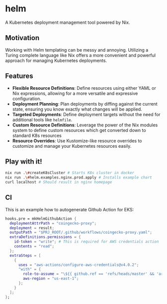 
# helm

A Kubernetes deployment management tool powered by Nix.

## Motivation

Working with Helm templating can be messy and annoying. Utilizing a Turing complete language like Nix offers a more convenient and powerful approach for managing Kubernetes deployments.

## Features

- **Flexible Resource Definitions**: Define resources using either YAML or Nix expressions, allowing for a more versatile and expressive configuration.
- **Deployment Planning**: Plan deployments by diffing against the current state, ensuring you know exactly what changes will be applied.
- **Targeted Deployments**: Define deployment targets without the need for additional tools like `helmfile`.
- **Custom Resource Definitions**: Leverage the power of the Nix modules system to define custom resources which get converted down to standard K8s resources
- **Resource Overrides**: Use Kustomize-like resource overrides to customize and manage your Kubernetes resources easily.


## Play with it!
```bash
nix run .\#createK8sCluster # Starts K8s cluster in docker
nix run .\#helm.examples.nginx.prod.apply # Installs example chart
curl localhost # Should result in nginx homepage

```

## CI
This is an example how to autogenerate Github Action for EKS:
```nix
hooks.pre = mkHelmGithubAction {
  deploymentAttrPath = "coingecko-proxy";
  deployment = result;
  outputPath = "$PRJ_ROOT/.github/workflows/coingecko-proxy.yaml";
  extraDefinitions.permissions = {
    id-token = "write"; # This is required for AWS credentials action
    contents = "read";
  };
  extraSteps = [
    {
      uses = "aws-actions/configure-aws-credentials@v4.0.2";
      "with" = {
        role-to-assume = "\${{ github.ref == 'refs/heads/master' && 'arn:aws:iam::111111111111:role/eks-admin' || 'arn:aws:iam::111111111111:role/eks-devs' }}";
        aws-region = "us-east-1";
      };
    }
  ];
};
```
